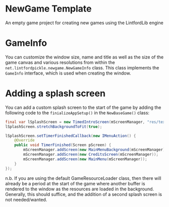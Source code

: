 # NewGame Template
An empty game project for creating new games using the LintfordLib engine

# GameInfo

You can customize the window size, name and title as well as the size of the game canvas and various resolutions from within the `net.lintfordpickle.newgame.NewGameInfo` class. This class implements the `GameInfo` interface, which is used when creating the window.

# Adding a splash screen

You can add a custom splash screen to the start of the game by adding the following code to the `finializeAppSetup()` in the `NewBaseGame()` class:

``` Java
final var lSplashScreen = new TimedIntroScreen(mScreenManager, "res/textures/textureSplashScreen.png", 1000, 3000);
lSplashScreen.stretchBackgroundToFit(true);

lSplashScreen.setTimerFinishedCallback(new IMenuAction() {
    @Override
    public void TimerFinished(Screen pScreen) {
        mScreenManager.addScreen(new MainMenuBackground(mScreenManager));
        mScreenManager.addScreen(new CreditsScreen(mScreenManager));
        mScreenManager.addScreen(new MainMenu(mScreenManager));
    }
});
```

n.b. If you are using the default GameResourceLoader class, then there will already be a period at the start of the game where another buffer is rendered to the window as the resources are loaded in the background. Generally, this should suffice, and the addition of a second splash screen is not needed/wanted.